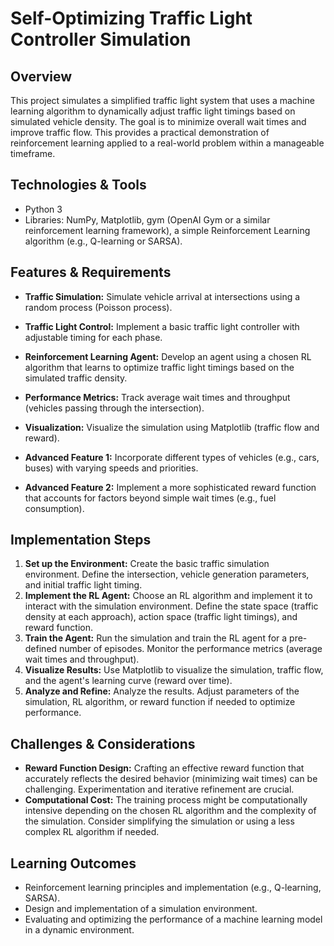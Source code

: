 # Self-Optimizing Traffic Light Controller Simulation

## Overview
This project simulates a simplified traffic light system that uses a machine learning algorithm to dynamically adjust traffic light timings based on simulated vehicle density. The goal is to minimize overall wait times and improve traffic flow.  This provides a practical demonstration of reinforcement learning applied to a real-world problem within a manageable timeframe.


## Technologies & Tools
- Python 3
- Libraries:  NumPy, Matplotlib,  gym (OpenAI Gym or a similar reinforcement learning framework), a simple Reinforcement Learning algorithm (e.g., Q-learning or SARSA).


## Features & Requirements
- **Traffic Simulation:** Simulate vehicle arrival at intersections using a random process (Poisson process).
- **Traffic Light Control:** Implement a basic traffic light controller with adjustable timing for each phase.
- **Reinforcement Learning Agent:** Develop an agent using a chosen RL algorithm that learns to optimize traffic light timings based on the simulated traffic density.
- **Performance Metrics:** Track average wait times and throughput (vehicles passing through the intersection).
- **Visualization:**  Visualize the simulation using Matplotlib (traffic flow and reward).

- **Advanced Feature 1:**  Incorporate different types of vehicles (e.g., cars, buses) with varying speeds and priorities.
- **Advanced Feature 2:** Implement a more sophisticated reward function that accounts for factors beyond simple wait times (e.g., fuel consumption).


## Implementation Steps
1. **Set up the Environment:** Create the basic traffic simulation environment.  Define the intersection, vehicle generation parameters, and initial traffic light timing.
2. **Implement the RL Agent:** Choose an RL algorithm and implement it to interact with the simulation environment. Define the state space (traffic density at each approach), action space (traffic light timings), and reward function.
3. **Train the Agent:** Run the simulation and train the RL agent for a pre-defined number of episodes. Monitor the performance metrics (average wait times and throughput).
4. **Visualize Results:** Use Matplotlib to visualize the simulation, traffic flow, and the agent's learning curve (reward over time).
5. **Analyze and Refine:**  Analyze the results. Adjust parameters of the simulation, RL algorithm, or reward function if needed to optimize performance.


## Challenges & Considerations
- **Reward Function Design:**  Crafting an effective reward function that accurately reflects the desired behavior (minimizing wait times) can be challenging. Experimentation and iterative refinement are crucial.
- **Computational Cost:**  The training process might be computationally intensive depending on the chosen RL algorithm and the complexity of the simulation.  Consider simplifying the simulation or using a less complex RL algorithm if needed.


## Learning Outcomes
- Reinforcement learning principles and implementation (e.g., Q-learning, SARSA).
- Design and implementation of a simulation environment.
- Evaluating and optimizing the performance of a machine learning model in a dynamic environment.

